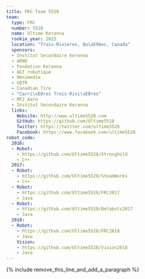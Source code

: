 ```yaml
---
title: FRC Team 5528
team:
  type: FRC
  number: 5528
  name: Ultime Keranna
  rookie_year: 2015
  location: "Trois-Rivieres, Qu\xE9bec, Canada"
  sponsors:
  - Institut Secondaire Keranna
  - ARNO
  - Fondation Keranna
  - AGT robotique
  - Omnimedia
  - UQTR
  - Canadian Tire
  - "Carri\xE8res Trois-Rivi\xE8res"
  - MF2 Aero
  - Institut Secondaire Keranna
  links:
    Website: http://www.ultime5528.com
    GitHub: https://github.com/Ultime5528
    Twitter: https://twitter.com/ultime5528
    Facebook: https://www.facebook.com/ultime5528
robot_code:
  2016:
  - Robot:
    - https://github.com/Ultime5528/Stronghold
    - C++
  2017:
  - Robot:
    - https://github.com/Ultime5528/SteamWorks
    - C++
  - Robot:
    - https://github.com/Ultime5528/FRC2017
    - Java
  - Robot:
    - https://github.com/Ultime5528/Betabots2017
    - Java
  2018:
  - Robot:
    - https://github.com/Ultime5528/FRC2018
    - Java
    Vision:
    - https://github.com/Ultime5528/Vision2018
    - Java
---
```


{% include remove_this_line_and_add_a_paragraph %}